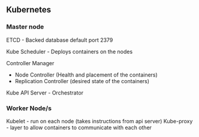 Kubernetes
---

### Master node

ETCD - Backed database
default port 2379

Kube Scheduler - Deploys containers on the nodes

Controller Manager
- Node Controller (Health and placement of the containers)
- Replication Controller (desired state of the containers)

Kube API Server - Orchestrator


### Worker Node/s
Kubelet - run on each node (takes instructions from api server)
Kube-proxy - layer to allow containers to communicate with each other
